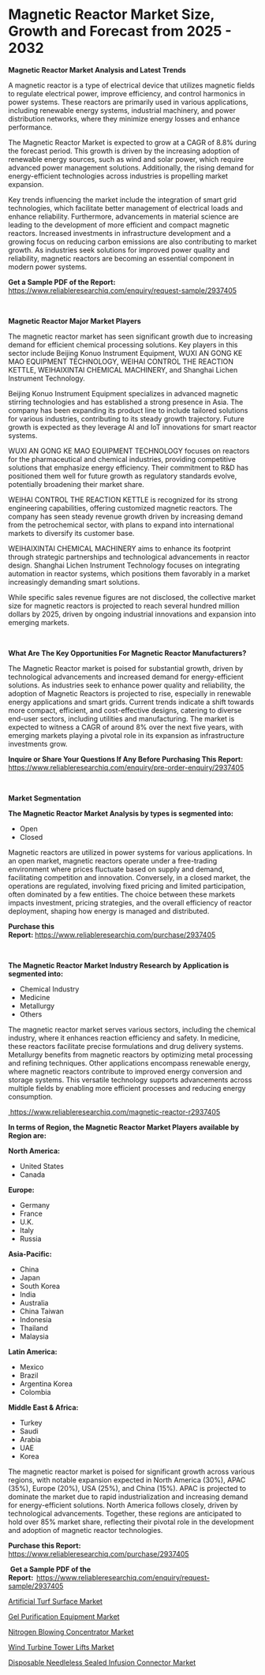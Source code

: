 <p><h1>Magnetic Reactor Market Size, Growth and Forecast from 2025 - 2032</h1></p><p><strong>Magnetic Reactor Market Analysis and Latest Trends</strong></p>
<p><p>A magnetic reactor is a type of electrical device that utilizes magnetic fields to regulate electrical power, improve efficiency, and control harmonics in power systems. These reactors are primarily used in various applications, including renewable energy systems, industrial machinery, and power distribution networks, where they minimize energy losses and enhance performance.</p><p>The Magnetic Reactor Market is expected to grow at a CAGR of 8.8% during the forecast period. This growth is driven by the increasing adoption of renewable energy sources, such as wind and solar power, which require advanced power management solutions. Additionally, the rising demand for energy-efficient technologies across industries is propelling market expansion.</p><p>Key trends influencing the market include the integration of smart grid technologies, which facilitate better management of electrical loads and enhance reliability. Furthermore, advancements in material science are leading to the development of more efficient and compact magnetic reactors. Increased investments in infrastructure development and a growing focus on reducing carbon emissions are also contributing to market growth. As industries seek solutions for improved power quality and reliability, magnetic reactors are becoming an essential component in modern power systems.</p></p>
<p><strong>Get a Sample PDF of the Report:&nbsp;</strong> <a href="https://www.reliableresearchiq.com/enquiry/request-sample/2937405?utm_campaign=1117&utm_medium=2&utm_source=Github&utm_content=ia&utm_term=14032025&utm_id=magnetic-reactor">https://www.reliableresearchiq.com/enquiry/request-sample/2937405</a></p>
<p>&nbsp;</p>
<p><strong>Magnetic Reactor Major Market Players</strong></p>
<p><p>The magnetic reactor market has seen significant growth due to increasing demand for efficient chemical processing solutions. Key players in this sector include Beijing Konuo Instrument Equipment, WUXI AN GONG KE MAO EQUIPMENT TECHNOLOGY, WEIHAI CONTROL THE REACTION KETTLE, WEIHAIXINTAI CHEMICAL MACHINERY, and Shanghai Lichen Instrument Technology.</p><p>Beijing Konuo Instrument Equipment specializes in advanced magnetic stirring technologies and has established a strong presence in Asia. The company has been expanding its product line to include tailored solutions for various industries, contributing to its steady growth trajectory. Future growth is expected as they leverage AI and IoT innovations for smart reactor systems.</p><p>WUXI AN GONG KE MAO EQUIPMENT TECHNOLOGY focuses on reactors for the pharmaceutical and chemical industries, providing competitive solutions that emphasize energy efficiency. Their commitment to R&D has positioned them well for future growth as regulatory standards evolve, potentially broadening their market share.</p><p>WEIHAI CONTROL THE REACTION KETTLE is recognized for its strong engineering capabilities, offering customized magnetic reactors. The company has seen steady revenue growth driven by increasing demand from the petrochemical sector, with plans to expand into international markets to diversify its customer base.</p><p>WEIHAIXINTAI CHEMICAL MACHINERY aims to enhance its footprint through strategic partnerships and technological advancements in reactor design. Shanghai Lichen Instrument Technology focuses on integrating automation in reactor systems, which positions them favorably in a market increasingly demanding smart solutions.</p><p>While specific sales revenue figures are not disclosed, the collective market size for magnetic reactors is projected to reach several hundred million dollars by 2025, driven by ongoing industrial innovations and expansion into emerging markets.</p></p>
<p>&nbsp;</p>
<p><strong>What Are The Key Opportunities For Magnetic Reactor Manufacturers?</strong></p>
<p><p>The Magnetic Reactor market is poised for substantial growth, driven by technological advancements and increased demand for energy-efficient solutions. As industries seek to enhance power quality and reliability, the adoption of Magnetic Reactors is projected to rise, especially in renewable energy applications and smart grids. Current trends indicate a shift towards more compact, efficient, and cost-effective designs, catering to diverse end-user sectors, including utilities and manufacturing. The market is expected to witness a CAGR of around 8% over the next five years, with emerging markets playing a pivotal role in its expansion as infrastructure investments grow.</p></p>
<p><strong>Inquire or Share Your Questions If Any Before Purchasing This Report:</strong> <a href="https://www.reliableresearchiq.com/enquiry/pre-order-enquiry/2937405?utm_campaign=1117&utm_medium=2&utm_source=Github&utm_content=ia&utm_term=14032025&utm_id=magnetic-reactor">https://www.reliableresearchiq.com/enquiry/pre-order-enquiry/2937405</a></p>
<p>&nbsp;</p>
<p><strong>Market Segmentation</strong></p>
<p><strong>The Magnetic Reactor Market Analysis by types is segmented into:</strong></p>
<p><ul><li>Open</li><li>Closed</li></ul></p>
<p><p>Magnetic reactors are utilized in power systems for various applications. In an open market, magnetic reactors operate under a free-trading environment where prices fluctuate based on supply and demand, facilitating competition and innovation. Conversely, in a closed market, the operations are regulated, involving fixed pricing and limited participation, often dominated by a few entities. The choice between these markets impacts investment, pricing strategies, and the overall efficiency of reactor deployment, shaping how energy is managed and distributed.</p></p>
<p><strong>Purchase this Report:&nbsp;</strong><a href="https://www.reliableresearchiq.com/purchase/2937405?utm_campaign=1117&utm_medium=2&utm_source=Github&utm_content=ia&utm_term=14032025&utm_id=magnetic-reactor">https://www.reliableresearchiq.com/purchase/2937405</a></p>
<p>&nbsp;</p>
<p><strong>The Magnetic Reactor Market Industry Research by Application is segmented into:</strong></p>
<p><ul><li>Chemical Industry</li><li>Medicine</li><li>Metallurgy</li><li>Others</li></ul></p>
<p><p>The magnetic reactor market serves various sectors, including the chemical industry, where it enhances reaction efficiency and safety. In medicine, these reactors facilitate precise formulations and drug delivery systems. Metallurgy benefits from magnetic reactors by optimizing metal processing and refining techniques. Other applications encompass renewable energy, where magnetic reactors contribute to improved energy conversion and storage systems. This versatile technology supports advancements across multiple fields by enabling more efficient processes and reducing energy consumption.</p></p>
<p><a href="https://www.reliableresearchiq.com/magnetic-reactor-r2937405?utm_campaign=1117&utm_medium=2&utm_source=Github&utm_content=ia&utm_term=14032025&utm_id=magnetic-reactor">&nbsp;https://www.reliableresearchiq.com/magnetic-reactor-r2937405</a></p>
<p><strong>In terms of Region, the Magnetic Reactor Market Players available by Region are:</strong></p>
<p>
    <p> <strong> North America: </strong>
        <ul>
            <li>United States</li>
            <li>Canada</li>
        </ul>
        </p> 
    <p> <strong> Europe: </strong>
        <ul>
            <li>Germany</li>
            <li>France</li>
            <li>U.K.</li>
            <li>Italy</li>
            <li>Russia</li>
        </ul>
        </p> 
    <p> <strong> Asia-Pacific: </strong>
        <ul>
            <li>China</li>
            <li>Japan</li>
            <li>South Korea</li>
            <li>India</li>
            <li>Australia</li>
            <li>China Taiwan</li>
            <li>Indonesia</li>
            <li>Thailand</li>
            <li>Malaysia</li>
        </ul>
        </p> 
    <p> <strong> Latin America: </strong>
        <ul>
            <li>Mexico</li>
            <li>Brazil</li>
            <li>Argentina Korea</li>
            <li>Colombia</li>
        </ul>
        </p> 
    <p> <strong> Middle East & Africa: </strong>
        <ul>
            <li>Turkey</li>
            <li>Saudi</li>
            <li>Arabia</li>
            <li>UAE</li>
            <li>Korea</li>
        </ul>
    </p>
    </p>
<p><p>The magnetic reactor market is poised for significant growth across various regions, with notable expansion expected in North America (30%), APAC (35%), Europe (20%), USA (25%), and China (15%). APAC is projected to dominate the market due to rapid industrialization and increasing demand for energy-efficient solutions. North America follows closely, driven by technological advancements. Together, these regions are anticipated to hold over 85% market share, reflecting their pivotal role in the development and adoption of magnetic reactor technologies.</p></p>
<p><strong>Purchase this Report: </strong><a href="https://www.reliableresearchiq.com/purchase/2937405?utm_campaign=1117&utm_medium=2&utm_source=Github&utm_content=ia&utm_term=14032025&utm_id=magnetic-reactor">https://www.reliableresearchiq.com/purchase/2937405</a></p>
<p>&nbsp;<strong>Get a Sample PDF of the Report:&nbsp;&nbsp;</strong><a href="https://www.reliableresearchiq.com/enquiry/request-sample/2937405?utm_campaign=1117&utm_medium=2&utm_source=Github&utm_content=ia&utm_term=14032025&utm_id=magnetic-reactor">https://www.reliableresearchiq.com/enquiry/request-sample/2937405</a></p>
<p><strong></strong></p>
<p><p><a href="https://github.com/dusektwinec3/Market-Research-Report-List-1/blob/main/artificial-turf-surface-market.md?utm_campaign=1117&utm_medium=2&utm_source=Github&utm_content=ia&utm_term=14032025&utm_id=magnetic-reactor">Artificial Turf Surface Market</a></p><p><a href="https://github.com/jullselai/Market-Research-Report-List-1/blob/main/gel-purification-equipment-market.md?utm_campaign=1117&utm_medium=2&utm_source=Github&utm_content=ia&utm_term=14032025&utm_id=magnetic-reactor">Gel Purification Equipment Market</a></p><p><a href="https://github.com/luhleickov/Market-Research-Report-List-1/blob/main/nitrogen-blowing-concentrator-market.md?utm_campaign=1117&utm_medium=2&utm_source=Github&utm_content=ia&utm_term=14032025&utm_id=magnetic-reactor">Nitrogen Blowing Concentrator Market</a></p><p><a href="https://github.com/elceryaneik/Market-Research-Report-List-1/blob/main/wind-turbine-tower-lifts-market.md?utm_campaign=1117&utm_medium=2&utm_source=Github&utm_content=ia&utm_term=14032025&utm_id=magnetic-reactor">Wind Turbine Tower Lifts Market</a></p><p><a href="https://github.com/jaspartatin/Market-Research-Report-List-1/blob/main/disposable-needleless-sealed-infusion-connector-market.md?utm_campaign=1117&utm_medium=2&utm_source=Github&utm_content=ia&utm_term=14032025&utm_id=magnetic-reactor">Disposable Needleless Sealed Infusion Connector Market</a></p></p>